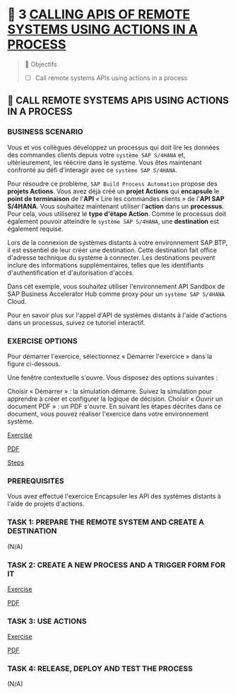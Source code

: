 # 🌸 3 [CALLING APIS OF REMOTE SYSTEMS USING ACTIONS IN A PROCESS](https://learning.sap.com/learning-journeys/create-processes-and-automations-with-sap-build-process-automation/calling-apis-of-remote-systems-using-actions-in-a-process_e33106b5-2c6e-445a-8cc6-4dc9839c1cd5)

> 🌺 Objectifs
>
> - [ ] Call remote systems APIs using actions in a process

## 🌸 CALL REMOTE SYSTEMS APIS USING ACTIONS IN A PROCESS

### BUSINESS SCENARIO

Vous et vos collègues développez un processus qui doit lire les données des commandes clients depuis votre `système SAP S/4HANA` et, ultérieurement, les réécrire dans le système. Vous êtes maintenant confronté au défi d'interagir avec ce `système SAP S/4HANA`.

Pour résoudre ce problème, `SAP Build Process Automation` propose des **projets Actions**. Vous avez déjà créé un **projet Actions** qui **encapsule** le **point de terminaison** de l'**API** « Lire les commandes clients » de l'**API SAP S/4HANA**. Vous souhaitez maintenant utiliser l'**action** dans un **processus**. Pour cela, vous utiliserez le **type d'étape Action**. Comme le processus doit également pouvoir atteindre le `système SAP S/4HANA`, une **destination** est également requise.

Lors de la connexion de systèmes distants à votre environnement SAP BTP, il est essentiel de leur créer une destination. Cette destination fait office d'adresse technique du système à connecter. Les destinations peuvent inclure des informations supplémentaires, telles que les identifiants d'authentification et d'autorisation d'accès.

Dans cet exemple, vous souhaitez utiliser l'environnement API Sandbox de SAP Business Accelerator Hub comme proxy pour un `système SAP S/4HANA` Cloud.

Pour en savoir plus sur l'appel d'API de systèmes distants à l'aide d'actions dans un processus, suivez ce tutoriel interactif.

### EXERCISE OPTIONS

Pour démarrer l'exercice, sélectionnez « Démarrer l'exercice » dans la figure ci-dessous.

Une fenêtre contextuelle s'ouvre. Vous disposez des options suivantes :

Choisir « Démarrer » : la simulation démarre. Suivez la simulation pour apprendre à créer et configurer la logique de décision.
Choisir « Ouvrir un document PDF » : un PDF s'ouvre. En suivant les étapes décrites dans ce document, vous pouvez réaliser l'exercice dans votre environnement système.

[Exercise](https://learnsap.enable-now.cloud.sap/pub/mmcp/index.html?show=project!PR_C544C8F47B0B9DB5:uebung)

[PDF](<./assets/hands_on%20(5).pdf>)

[Steps](https://learning.sap.com/learning-journeys/create-processes-and-automations-with-sap-build-process-automation/encapsulating-the-apis-of-remote-systems-using-actions-projects_d102638b-94d7-4c2e-9547-bb344e9aa9de)

### PREREQUISITES

Vous avez effectué l'exercice Encapsuler les API des systèmes distants à l'aide de projets d'actions.

### TASK 1: PREPARE THE REMOTE SYSTEM AND CREATE A DESTINATION

(N/A)

### TASK 2: CREATE A NEW PROCESS AND A TRIGGER FORM FOR IT

[Exercise](https://learnsap.enable-now.cloud.sap/pub/mmcp/index.html?show=project!PR_144F8C2F6AE567A0:uebung)

[PDF](<./assets/hands_on%20(6).pdf>)

### TASK 3: USE ACTIONS

[Exercise](https://learnsap.enable-now.cloud.sap/pub/mmcp/index.html?show=project!PR_144F8C2F6AE567A0:uebung)

[PDF](<./assets/hands_on%20(6).pdf>)

### TASK 4: RELEASE, DEPLOY AND TEST THE PROCESS

(N/A)
